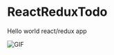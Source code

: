 # ReactReduxTodo
Hello world react/redux app

![GIF](https://thumbs.gfycat.com/ElasticIndolentAlbatross-size_restricted.gif)
